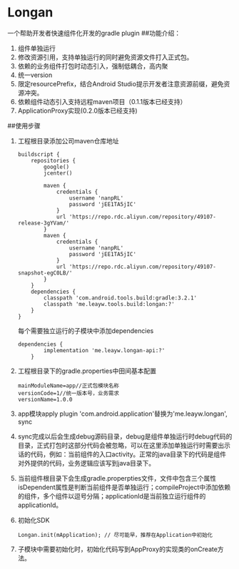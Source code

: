# Longan
一个帮助开发者快速组件化开发的gradle plugin
##功能介绍：
1. 组件单独运行
2. 修改资源引用，支持单独运行的同时避免资源文件打入正式包。
3. 依赖的业务组件打包时动态引入，强制低耦合，高内聚
4. 统一version
5. 限定resourcePrefix，结合Android Studio提示开发者注意资源前缀，避免资源冲突。
6. 依赖组件动态引入支持远程maven项目（0.1.1版本已经支持）
7. ApplicationProxy实现(0.2.0版本已经支持)

##使用步骤
1. 工程根目录添加公司maven仓库地址
    ```
    buildscript {
        repositories {
            google()
            jcenter()

            maven {
                credentials {
                    username 'nanpRL'
                    password 'jEE1TA5jIC'
                }
                url 'https://repo.rdc.aliyun.com/repository/49107-release-3gYVam/'
            }
            maven {
                credentials {
                    username 'nanpRL'
                    password 'jEE1TA5jIC'
                }
                url 'https://repo.rdc.aliyun.com/repository/49107-snapshot-egC0LB/'
            }
        }
        dependencies {
            classpath 'com.android.tools.build:gradle:3.2.1'
            classpath 'me.leayw.tools.build:longan:?'
        }
    }
    ```

    每个需要独立运行的子模块中添加dependencies
    ```
    dependencies {
            implementation 'me.leayw.longan-api:?'
        }
    ```

1. 工程根目录下的gradle.properties中田间基本配置
    ```
    mainModuleName=app//正式包模块名称
    versionCode=1//统一版本号，业务需求
    versionName=1.0.0
    ```
2. app模块apply plugin 'com.android.application'替换为'me.leayw.longan', sync
3. sync完成以后会生成debug源码目录，debug是组件单独运行时debug代码的目录，正式打包时这部分代码会被忽略，可以在这里添加单独运行时需要出示话的代码，例如：当前组件的入口activity。正常的java目录下的代码是组件对外提供的代码，业务逻辑应该写到java目录下。
4. 当前组件根目录下会生成gradle.properpties文件，文件中包含三个属性 isDependent属性是判断当前组件是否单独运行；compileProject中添加依赖的组件，多个组件以逗号分隔；applicationId是当前独立运行组件的applicationId。
5. 初始化SDK
    ```
    Longan.init(mApplication); // 尽可能早，推荐在Application中初始化
    ```
6. 子模块中需要初始化时，初始化代码写到AppProxy的实现类的onCreate方法。
